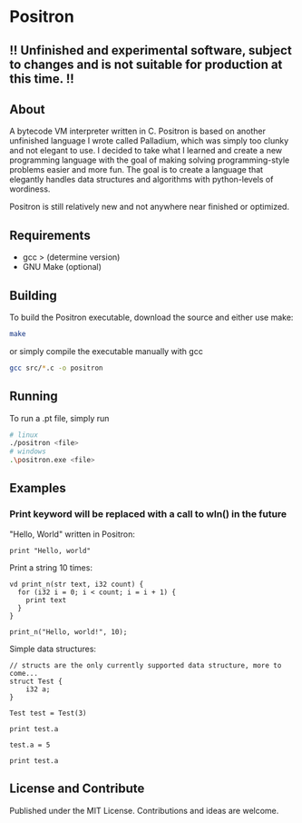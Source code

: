 # Positron

## !! Unfinished and experimental software, subject to changes and is not suitable for production at this time. !!

## About
A bytecode VM interpreter written in C. Positron is based on another unfinished language I wrote called Palladium, which was simply too clunky and not elegant to use. I decided to take what I learned and create a new programming language with the goal of making solving programming-style problems easier and more fun. The goal is to create a language that elegantly handles data structures and algorithms with python-levels of wordiness.

Positron is still relatively new and not anywhere near finished or optimized.

## Requirements
- gcc > (determine version)
- GNU Make (optional)

## Building
To build the Positron executable, download the source and either use make:
```sh
make
```
or simply compile the executable manually with gcc
```sh
gcc src/*.c -o positron
```

## Running
To run a .pt file, simply run
```sh
# linux
./positron <file>
# windows
.\positron.exe <file>
```

## Examples
### Print keyword will be replaced with a call to wln() in the future
"Hello, World" written in Positron:
```
print "Hello, world"
```
Print a string 10 times:
```
vd print_n(str text, i32 count) {
  for (i32 i = 0; i < count; i = i + 1) {
    print text
  }
}

print_n("Hello, world!", 10);
```
Simple data structures:
```
// structs are the only currently supported data structure, more to come...
struct Test {
    i32 a;
}

Test test = Test(3)

print test.a

test.a = 5

print test.a
```

## License and Contribute
Published under the MIT License. Contributions and ideas are welcome.
